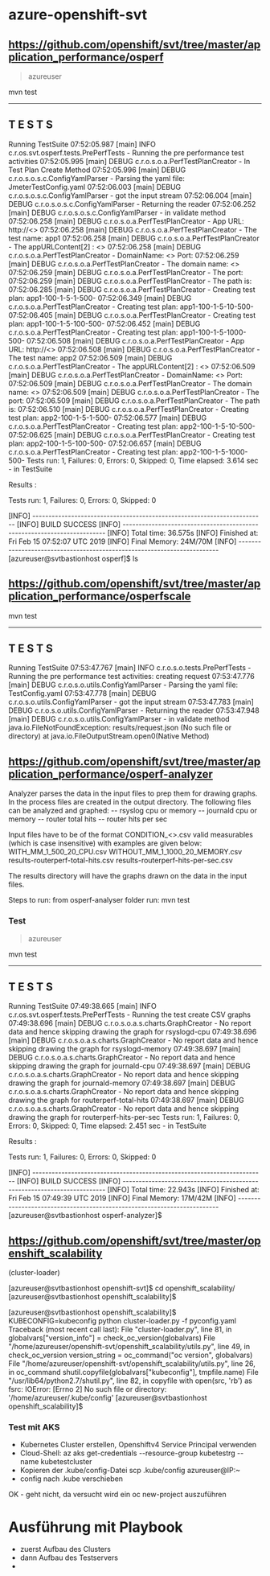 # azure-openshift-svt

## https://github.com/openshift/svt/tree/master/application_performance/osperf

>azureuser

mvn test

-------------------------------------------------------
 T E S T S
-------------------------------------------------------
Running TestSuite
07:52:05.987 [main] INFO  c.r.os.svt.osperf.tests.PrePerfTests - Running the pre performance test activities
07:52:05.995 [main] DEBUG c.r.o.s.o.a.PerfTestPlanCreator - In Test Plan Create Method
07:52:05.996 [main] DEBUG c.r.o.s.o.s.c.ConfigYamlParser - Parsing the yaml file: JmeterTestConfig.yaml
07:52:06.003 [main] DEBUG c.r.o.s.o.s.c.ConfigYamlParser - got the input stream
07:52:06.004 [main] DEBUG c.r.o.s.o.s.c.ConfigYamlParser - Returning the reader
07:52:06.252 [main] DEBUG c.r.o.s.o.s.c.ConfigYamlParser - in validate method
07:52:06.258 [main] DEBUG c.r.o.s.o.a.PerfTestPlanCreator - App URL: http://<<app1 url here >>
07:52:06.258 [main] DEBUG c.r.o.s.o.a.PerfTestPlanCreator - The test name: app1
07:52:06.258 [main] DEBUG c.r.o.s.o.a.PerfTestPlanCreator - The appURLContent[2] : <<app1 url here >>
07:52:06.258 [main] DEBUG c.r.o.s.o.a.PerfTestPlanCreator - DomainName: <<app1 url here >> Port:
07:52:06.259 [main] DEBUG c.r.o.s.o.a.PerfTestPlanCreator - The domain name: <<app1 url here >>
07:52:06.259 [main] DEBUG c.r.o.s.o.a.PerfTestPlanCreator - The port:
07:52:06.259 [main] DEBUG c.r.o.s.o.a.PerfTestPlanCreator - The path is:
07:52:06.285 [main] DEBUG c.r.o.s.o.a.PerfTestPlanCreator - Creating test plan: app1-100-1-5-1-500-
07:52:06.349 [main] DEBUG c.r.o.s.o.a.PerfTestPlanCreator - Creating test plan: app1-100-1-5-10-500-
07:52:06.405 [main] DEBUG c.r.o.s.o.a.PerfTestPlanCreator - Creating test plan: app1-100-1-5-100-500-
07:52:06.452 [main] DEBUG c.r.o.s.o.a.PerfTestPlanCreator - Creating test plan: app1-100-1-5-1000-500-
07:52:06.508 [main] DEBUG c.r.o.s.o.a.PerfTestPlanCreator - App URL: http://<<app2 url here >>
07:52:06.508 [main] DEBUG c.r.o.s.o.a.PerfTestPlanCreator - The test name: app2
07:52:06.509 [main] DEBUG c.r.o.s.o.a.PerfTestPlanCreator - The appURLContent[2] : <<app2 url here >>
07:52:06.509 [main] DEBUG c.r.o.s.o.a.PerfTestPlanCreator - DomainName: <<app2 url here >> Port:
07:52:06.509 [main] DEBUG c.r.o.s.o.a.PerfTestPlanCreator - The domain name: <<app2 url here >>
07:52:06.509 [main] DEBUG c.r.o.s.o.a.PerfTestPlanCreator - The port:
07:52:06.509 [main] DEBUG c.r.o.s.o.a.PerfTestPlanCreator - The path is:
07:52:06.510 [main] DEBUG c.r.o.s.o.a.PerfTestPlanCreator - Creating test plan: app2-100-1-5-1-500-
07:52:06.577 [main] DEBUG c.r.o.s.o.a.PerfTestPlanCreator - Creating test plan: app2-100-1-5-10-500-
07:52:06.625 [main] DEBUG c.r.o.s.o.a.PerfTestPlanCreator - Creating test plan: app2-100-1-5-100-500-
07:52:06.657 [main] DEBUG c.r.o.s.o.a.PerfTestPlanCreator - Creating test plan: app2-100-1-5-1000-500-
Tests run: 1, Failures: 0, Errors: 0, Skipped: 0, Time elapsed: 3.614 sec - in TestSuite

Results :

Tests run: 1, Failures: 0, Errors: 0, Skipped: 0

[INFO] ------------------------------------------------------------------------
[INFO] BUILD SUCCESS
[INFO] ------------------------------------------------------------------------
[INFO] Total time: 36.575s
[INFO] Finished at: Fri Feb 15 07:52:07 UTC 2019
[INFO] Final Memory: 24M/70M
[INFO] ------------------------------------------------------------------------
[azureuser@svtbastionhost osperf]$ ls

## https://github.com/openshift/svt/tree/master/application_performance/osperfscale

mvn test

-------------------------------------------------------
 T E S T S
-------------------------------------------------------
Running TestSuite
07:53:47.767 [main] INFO  c.r.o.s.o.tests.PrePerfTests - Running the pre performance test activities: creating request
07:53:47.776 [main] DEBUG c.r.o.s.o.utils.ConfigYamlParser - Parsing the yaml file: TestConfig.yaml
07:53:47.778 [main] DEBUG c.r.o.s.o.utils.ConfigYamlParser - got the input stream
07:53:47.783 [main] DEBUG c.r.o.s.o.utils.ConfigYamlParser - Returning the reader
07:53:47.948 [main] DEBUG c.r.o.s.o.utils.ConfigYamlParser - in validate method
java.io.FileNotFoundException: results/request.json (No such file or directory)
        at java.io.FileOutputStream.open0(Native Method)

## https://github.com/openshift/svt/tree/master/application_performance/osperf-analyzer

Analyzer parses the data in the input files to prep them for drawing graphs. In the process files are created in the output directory. The following files can be analyzed and graphed: -- rsyslog cpu or memory -- journald cpu or memory -- router total hits -- router hits per sec

Input files have to be of the format CONDITION_<>.csv valid measurables (which is case insensitive) with examples are given below:
WITH_MM_1_500_20_CPU.csv WITHOUT_MM_1_1000_20_MEMORY.csv results-routerperf-total-hits.csv results-routerperf-hits-per-sec.csv

The results directory will have the graphs drawn on the data in the input files.

Steps to run: from osperf-analyser folder run: mvn test

### Test

>azureuser

mvn test

-------------------------------------------------------
 T E S T S
-------------------------------------------------------
Running TestSuite
07:49:38.665 [main] INFO  c.r.os.svt.osperf.tests.PrePerfTests - Running the test create CSV graphs
07:49:38.696 [main] DEBUG c.r.o.s.o.a.s.charts.GraphCreator - No report data and hence skipping drawing the graph for rsyslogd-cpu
07:49:38.696 [main] DEBUG c.r.o.s.o.a.s.charts.GraphCreator - No report data and hence skipping drawing the graph for rsyslogd-memory
07:49:38.697 [main] DEBUG c.r.o.s.o.a.s.charts.GraphCreator - No report data and hence skipping drawing the graph for journald-cpu
07:49:38.697 [main] DEBUG c.r.o.s.o.a.s.charts.GraphCreator - No report data and hence skipping drawing the graph for journald-memory
07:49:38.697 [main] DEBUG c.r.o.s.o.a.s.charts.GraphCreator - No report data and hence skipping drawing the graph for routerperf-total-hits
07:49:38.697 [main] DEBUG c.r.o.s.o.a.s.charts.GraphCreator - No report data and hence skipping drawing the graph for routerperf-hits-per-sec
Tests run: 1, Failures: 0, Errors: 0, Skipped: 0, Time elapsed: 2.451 sec - in TestSuite

Results :

Tests run: 1, Failures: 0, Errors: 0, Skipped: 0

[INFO] ------------------------------------------------------------------------
[INFO] BUILD SUCCESS
[INFO] ------------------------------------------------------------------------
[INFO] Total time: 22.943s
[INFO] Finished at: Fri Feb 15 07:49:39 UTC 2019
[INFO] Final Memory: 17M/42M
[INFO] ------------------------------------------------------------------------
[azureuser@svtbastionhost osperf-analyzer]$

## https://github.com/openshift/svt/tree/master/openshift_scalability

(cluster-loader)

[azureuser@svtbastionhost openshift-svt]$ cd openshift_scalability/
[azureuser@svtbastionhost openshift_scalability]$

[azureuser@svtbastionhost openshift_scalability]$ KUBECONFIG=kubeconfig  python cluster-loader.py -f pyconfig.yaml
Traceback (most recent call last):
  File "cluster-loader.py", line 81, in <module>
    globalvars["version_info"] = check_oc_version(globalvars)
  File "/home/azureuser/openshift-svt/openshift_scalability/utils.py", line 49, in check_oc_version
    version_string = oc_command("oc version", globalvars)
  File "/home/azureuser/openshift-svt/openshift_scalability/utils.py", line 26, in oc_command
    shutil.copyfile(globalvars["kubeconfig"], tmpfile.name)
  File "/usr/lib64/python2.7/shutil.py", line 82, in copyfile
    with open(src, 'rb') as fsrc:
IOError: [Errno 2] No such file or directory: '/home/azureuser/.kube/config'
[azureuser@svtbastionhost openshift_scalability]$

### Test mit AKS

- Kubernetes Cluster erstellen, Openshiftv4 Service Principal verwenden
- Cloud-Shell: az aks get-credentials --resource-group kubetestrg --name kubetestcluster
- Kopieren der .kube/config-Datei scp .kube/config azureuser@IP:~
- config nach .kube verschieben

OK - geht nicht, da versucht wird ein oc new-project auszuführen

# Ausführung mit Playbook

- zuerst Aufbau des Clusters
- dann Aufbau des Testservers
- 